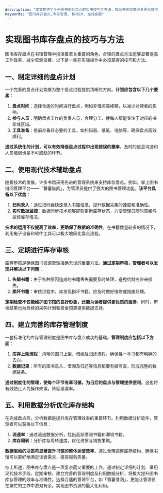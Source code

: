 ```yaml
---
description: "本文提供了关于图书库存盘点的实用技巧与方法，帮助书馆和管理者更高效地管理图书资源。"
keywords: "图书库存盘点,库存管理, 移动IM, 在线客服"
---
```

# 实现图书库存盘点的技巧与方法

图书库存盘点在书馆管理中扮演着至关重要的角色，合理的盘点方法能够显著提高工作效率，减少资源浪费。以下是一些在实际操作中必须掌握的技巧和方法。

## 一、制定详细的盘点计划

一个完善的盘点计划能够为整个盘点过程提供清晰的方向。**计划应包含以下几个要素**：
1. **盘点时间**：选择合适的时间进行盘点，例如非借阅高峰期，以减少对读者的影响。
2. **参与人员**：明确盘点工作的负责人员，合理分工，使每人都能专注于对应的书架或区域。
3. **工具准备**：提前准备好必要的工具，如扫码器、纸笔、电脑等，确保盘点高效顺利。

**通过系统化的计划，可以有效降低盘点过程中出现错误的概率**。及时的信息沟通和人员培训也是不可或缺的环节。

## 二、使用现代技术辅助盘点

随着技术的发展，许多书馆采用先进的管理系统来支持库存盘点。例如，掌上图书借阅管理平台——「番薯借阅」，为管理员提供了强大的图书管理功能。**该平台具备以下优势**：
1. **扫码录入**：通过扫码器快速录入书籍信息，提升数据采集的速度和准确性。
2. **实时数据监控**：数据同步技术能够即刻更新库存状态，方便管理员随时查阅与监控库存情况。

**技术的运用不仅提高了效率，更确保了数据的准确性**。在书籍数量较多的情况下，利用电子设备和软件工具可以极大地简化盘点流程。

## 三、定期进行库存审核

库存审核是确保图书资源管理准确无误的重要方法。**通过定期审核，管理者可以发现并解决以下问题**：
1. **失踪书籍**：由于各种原因造成的书籍丢失需要及时处理，避免给财务带来损失。
2. **损坏书籍**：审核过程中，如发现损坏书籍，应及时做好维修或报废处理。

**定期检查不仅能维护图书馆的良好形象，还能为读者提供更优质的服务**。同时，审核结果也为后续的采购计划和资金预算提供数据支持。

## 四、建立完善的库存管理制度

一套标准化的库存管理制度是图书库存盘点成功的基础。**管理制度应包括以下方面**：
1. **库存上架流程**：清晰的图书上架、借阅及归还流程，确保每一本书都有明确的去向。
2. **数据记录**：所有的图书录入、借阅及归还等信息都要有据可查，形成完整的数据链条。

**通过制度化的管理，使每个环节有章可循，为日后的盘点与管理提供便利**。这也将有效防止人为操作失误，降低错漏率。

## 五、利用数据分析优化库存结构

在完成盘点后，分析数据是提升库存管理效率的重要环节。利用数据分析软件，管理者可以获得以下信息：
1. **流通率**：通过流通数据分析，找出高频借阅书籍和滞销书籍。
2. **库存周转**：分析库存周转速度，优化进货与销售策略。

**数据驱动的决策将显著提升书馆的整体运营效率**。通过合理调整库存结构，确保书馆可以更好地满足读者需求，提高服务质量。

综上所述，图书库存盘点是一项复杂而又重要的工作。通过制定详细的计划、采用现代技术手段、定期审核、建立完善的管理制度及利用数据分析，将极大提升图书库存管理的效率与准确性。选择合适的管理平台，如「番薯借阅」，更能让管理员在繁忙的工作中游刃有余，实现图书资源的最大化利用。
